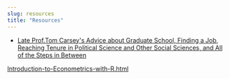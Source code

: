 ```yaml
---
slug: resources
title: "Resources"
---
```


* [Late Prof.Tom Carsey's Advice about Graduate School, Finding a Job, Reaching Tenure in Political Science and Other Social Sciences, and All of the Steps in Between]( https://cdr.lib.unc.edu/concern/journals/gf06g844b?locale=en)

  

 [Introduction-to-Econometrics-with-R.html](Introduction-to-Econometrics-with-R.html) 